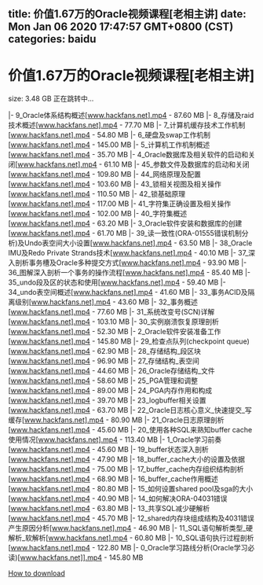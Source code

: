 
title: 价值1.67万的Oracle视频课程[老相主讲]
date: Mon Jan 06 2020 17:47:57 GMT+0800 (CST)    
categories: baidu
---

# 价值1.67万的Oracle视频课程[老相主讲]
size: 3.48 GB
 正在跳转中...
 
|- 9_Oracle体系结构概述[www.hackfans.net].mp4 - 87.60 MB
|- 8_存储及raid技术概述[www.hackfans.net].mp4 - 77.70 MB
|- 7_计算机缓存技术工作机制[www.hackfans.net].mp4 - 54.80 MB
|- 6_硬盘及swap工作机制[www.hackfans.net].mp4 - 145.00 MB
|- 5_计算机工作机制概述[www.hackfans.net].mp4 - 35.70 MB
|- 4_Oracle数据库及相关软件的启动和关闭[www.hackfans.net].mp4 - 61.10 MB
|- 45_参数文件及数据库的启动和关闭[www.hackfans.net].mp4 - 109.80 MB
|- 44_网络原理及配置[www.hackfans.net].mp4 - 103.60 MB
|- 43_锁相关视图及相关操作[www.hackfans.net].mp4 - 110.50 MB
|- 42_锁基础原理[www.hackfans.net].mp4 - 117.00 MB
|- 41_字符集正确设置及相关操作[www.hackfans.net].mp4 - 102.00 MB
|- 40_字符集概述[www.hackfans.net].mp4 - 63.20 MB
|- 3_Oracle软件安装和数据库的创建[www.hackfans.net].mp4 - 61.70 MB
|- 39_读一致性(ORA-01555错误机制分析)及Undo表空间大小设置[www.hackfans.net].mp4 - 63.50 MB
|- 38_Oracle IMU及Redo Private Strands技术[www.hackfans.net].mp4 - 40.10 MB
|- 37_深入剖析事务槽及Oracle多种提交方式[www.hackfans.net].mp4 - 93.90 MB
|- 36_图解深入剖析一个事务的操作流程[www.hackfans.net].mp4 - 85.40 MB
|- 35_undo段及区的状态和使用[www.hackfans.net].mp4 - 59.40 MB
|- 34_undo表空间概述[www.hackfans.net].mp4 - 41.60 MB
|- 33_事务ACID及隔离级别[www.hackfans.net].mp4 - 43.60 MB
|- 32_事务概述[www.hackfans.net].mp4 - 77.60 MB
|- 31_系统改变号(SCN)详解[www.hackfans.net].mp4 - 103.10 MB
|- 30_实例崩溃恢复原理剖析[www.hackfans.net].mp4 - 52.30 MB
|- 2_Oracle软件安装准备工作[www.hackfans.net].mp4 - 145.80 MB
|- 29_检查点队列(checkpoint queue)[www.hackfans.net].mp4 - 62.90 MB
|- 28_存储结构_段区块[www.hackfans.net].mp4 - 96.90 MB
|- 27_存储结构_表空间[www.hackfans.net].mp4 - 44.60 MB
|- 26_Oracle存储结构_文件[www.hackfans.net].mp4 - 58.60 MB
|- 25_PGA管理和调整[www.hackfans.net].mp4 - 89.00 MB
|- 24_PGA内存作用和构成[www.hackfans.net].mp4 - 39.70 MB
|- 23_logbuffer相关设置[www.hackfans.net].mp4 - 63.70 MB
|- 22_Oracle日志核心意义_快速提交_写缓存[www.hackfans.net].mp4 - 80.90 MB
|- 21_Oracle日志原理剖析[www.hackfans.net].mp4 - 45.60 MB
|- 20_使用各种SQL来熟知buffer cache使用情况[www.hackfans.net].mp4 - 113.40 MB
|- 1_Oracle学习前奏[www.hackfans.net].mp4 - 45.60 MB
|- 19_buffer状态深入剖析[www.hackfans.net].mp4 - 47.90 MB
|- 18_buffer_cache大小的设置及依据[www.hackfans.net].mp4 - 75.00 MB
|- 17_buffer_cache内存组织结构剖析[www.hackfans.net].mp4 - 68.90 MB
|- 16_buffer_cache作用概述[www.hackfans.net].mp4 - 80.80 MB
|- 15_如何设置shared pool及sga的大小[www.hackfans.net].mp4 - 40.90 MB
|- 14_如何解决ORA-04031错误[www.hackfans.net].mp4 - 63.80 MB
|- 13_共享SQL减少硬解析[www.hackfans.net].mp4 - 45.70 MB
|- 12_shared内存块组成结构及4031错误产生原因分析[www.hackfans.net].mp4 - 46.90 MB
|- 11_SQL语句解析类型_硬解析_软解析[www.hackfans.net].mp4 - 60.80 MB
|- 10_SQL语句执行过程剖析[www.hackfans.net].mp4 - 122.80 MB
|- 0_Oracle学习路线分析(Oracle学习必读)[www.hackfans.net]].mp4 - 145.80 MB

[How to download](https://bpcam.bemobtrk.com/go/2ceec3aa-1ca2-46d6-b9ff-aaa5c184517c?jno=3818)